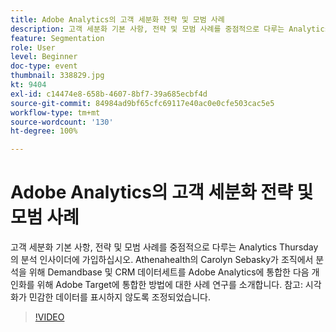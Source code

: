 ```yaml
---
title: Adobe Analytics의 고객 세분화 전략 및 모범 사례
description: 고객 세분화 기본 사항, 전략 및 모범 사례를 중점적으로 다루는 Analytics Thursday의 분석 인사이더에 가입하십시오. Athenahealth의 Carolyn Sebasky가 조직에서 분석을 위해 Demandbase 및 CRM 데이터 세트를 Adobe Analytics에 통합한 다음 개인화를 위해 Adobe Target에 통합한 방법에 대한 사례 연구를 소개합니다. 참고 - 시각화가 민감한 데이터를 표시하지 않도록 조정되었습니다.
feature: Segmentation
role: User
level: Beginner
doc-type: event
thumbnail: 338829.jpg
kt: 9404
exl-id: c14474e8-658b-4607-8bf7-39a685ecbf4d
source-git-commit: 84984ad9bf65cfc69117e40ac0e0cfe503cac5e5
workflow-type: tm+mt
source-wordcount: '130'
ht-degree: 100%

---
```


# Adobe Analytics의 고객 세분화 전략 및 모범 사례

고객 세분화 기본 사항, 전략 및 모범 사례를 중점적으로 다루는 Analytics Thursday의 분석 인사이더에 가입하십시오. Athenahealth의 Carolyn Sebasky가 조직에서 분석을 위해 Demandbase 및 CRM 데이터세트를 Adobe Analytics에 통합한 다음 개인화를 위해 Adobe Target에 통합한 방법에 대한 사례 연구를 소개합니다. 참고: 시각화가 민감한 데이터를 표시하지 않도록 조정되었습니다.

>[!VIDEO](https://video.tv.adobe.com/v/338829/?quality=12&learn=on)
